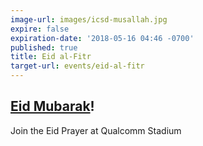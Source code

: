 ```yaml
---
image-url: images/icsd-musallah.jpg
expire: false
expiration-date: '2018-05-16 04:46 -0700'
published: true
title: Eid al-Fitr
target-url: events/eid-al-fitr
---
```

## [Eid Mubarak](http://www.icsd.org/events/eid-al-fitr)!

Join the Eid Prayer at Qualcomm Stadium
